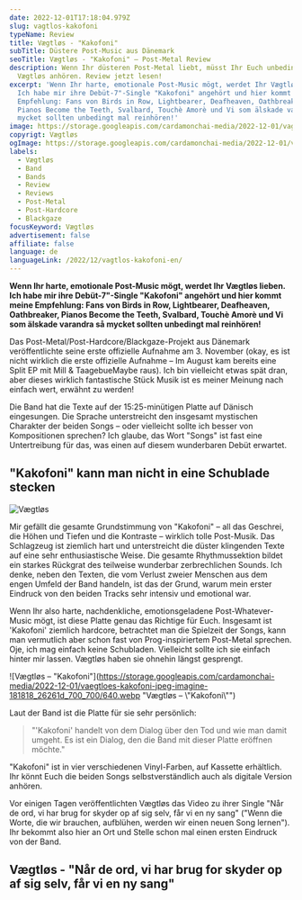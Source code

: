 ```yaml
---
date: 2022-12-01T17:18:04.979Z
slug: vagtlos-kakofoni
typeName: Review
title: Vægtløs - "Kakofoni"
subTitle: Düstere Post-Music aus Dänemark
seoTitle: Vægtløs - "Kakofoni" – Post-Metal Review
description: Wenn Ihr düsteren Post-Metal liebt, müsst Ihr Euch unbedingt
  Vægtløs anhören. Review jetzt lesen!
excerpt: 'Wenn Ihr harte, emotionale Post-Music mögt, werdet Ihr Vægtløs lieben.
  Ich habe mir ihre Debüt-7"-Single "Kakofoni" angehört und hier kommt meine
  Empfehlung: Fans von Birds in Row, Lightbearer, Deafheaven, Oathbreaker,
  Pianos Become the Teeth, Svalbard, Touchè Amorè und Vi som älskade varandra så
  mycket sollten unbedingt mal reinhören!'
image: https://storage.googleapis.com/cardamonchai-media/2022-12-01/vagtlos-jpg-imagine-080808_340407_1024_768/640.webp
copyrigt: Vægtløs
ogImage: https://storage.googleapis.com/cardamonchai-media/2022-12-01/vagtlos-fb-jpg-imagine-180808_3b0407_1200_628/640.webp
labels:
  - Vægtløs
  - Band
  - Bands
  - Review
  - Reviews
  - Post-Metal
  - Post-Hardcore
  - Blackgaze
focusKeyword: Vægtløs
advertisement: false
affiliate: false
language: de
languageLink: /2022/12/vagtlos-kakofoni-en/
---
```

**Wenn Ihr harte, emotionale Post-Music mögt, werdet Ihr Vægtløs lieben. Ich habe mir ihre Debüt-7"-Single "Kakofoni" angehört und hier kommt meine Empfehlung: Fans von Birds in Row, Lightbearer, Deafheaven, Oathbreaker, Pianos Become the Teeth, Svalbard, Touchè Amorè und Vi som älskade varandra så mycket sollten unbedingt mal reinhören!**

Das Post-Metal/Post-Hardcore/Blackgaze-Projekt aus Dänemark veröffentlichte seine erste offizielle Aufnahme am 3. November (okay, es ist nicht wirklich die erste offizielle Aufnahme – Im August kam bereits eine Split EP mit Mill & TaagebueMaybe raus). Ich bin vielleicht etwas spät dran, aber dieses wirklich fantastische Stück Musik ist es meiner Meinung nach einfach wert, erwähnt zu werden!

Die Band hat die Texte auf der 15:25-minütigen Platte auf Dänisch eingesungen. Die Sprache unterstreicht den insgesamt mystischen Charakter der beiden Songs – oder vielleicht sollte ich besser von Kompositionen sprechen? Ich glaube, das Wort "Songs" ist fast eine Untertreibung für das, was einen auf diesem wunderbaren Debüt erwartet.

## "Kakofoni" kann man nicht in eine Schublade stecken

![Vægtløs](https://storage.googleapis.com/cardamonchai-media/2022-12-01/vagtlos-2-jpg-imagine-280808_440309_1024_768/640.webp "Vægtløs")

Mir gefällt die gesamte Grundstimmung von "Kakofoni" – all das Geschrei, die Höhen und Tiefen und die Kontraste – wirklich tolle Post-Musik. Das Schlagzeug ist ziemlich hart und unterstreicht die düster klingenden Texte auf eine sehr enthusiastische Weise. Die gesamte Rhythmussektion bildet ein starkes Rückgrat des teilweise wunderbar zerbrechlichen Sounds. Ich denke, neben den Texten, die vom Verlust zweier Menschen aus dem engen Umfeld der Band handeln, ist das der Grund, warum mein erster Eindruck von den beiden Tracks sehr intensiv und emotional war.

Wenn Ihr also harte, nachdenkliche, emotionsgeladene Post-Whatever-Music mögt, ist diese Platte genau das Richtige für Euch. Insgesamt ist 'Kakofoni' ziemlich hardcore, betrachtet man die Spielzeit der Songs, kann man vermutlich aber schon fast von Prog-inspiriertem Post-Metal sprechen. Oje, ich mag einfach keine Schubladen. Vielleicht sollte ich sie einfach hinter mir lassen. Vægtløs haben sie ohnehin längst gesprengt.

![Vægtløs – "Kakofoni"](https://storage.googleapis.com/cardamonchai-media/2022-12-01/vaegtloes-kakofoni-jpeg-imagine-181818_26261d_700_700/640.webp "Vægtløs – \\"Kakofoni\\"")

Laut der Band ist die Platte für sie sehr persönlich:

> "'Kakofoni' handelt von dem Dialog über den Tod und wie man damit umgeht. Es ist ein Dialog, den die Band mit dieser Platte eröffnen möchte."

"Kakofoni" ist in vier verschiedenen Vinyl-Farben, auf Kassette erhältlich. Ihr könnt Euch die beiden Songs selbstverständlich auch als digitale Version anhören.

Vor einigen Tagen veröffentlichten Vægtløs das Video zu ihrer Single "Når de ord, vi har brug for skyder op af sig selv, får vi en ny sang" ("Wenn die Worte, die wir brauchen, aufblühen, werden wir einen neuen Song lernen").  Ihr bekommt also hier an Ort und Stelle schon mal einen ersten Eindruck von der Band.

## Vægtløs - "Når de ord, vi har brug for skyder op af sig selv, får vi en ny sang"

<YouTube id="X6e0lBTqWxw" />